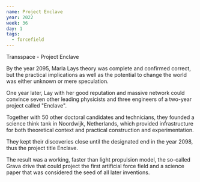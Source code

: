 ```yaml
---
name: Project Enclave
year: 2022
week: 36
day: 1
tags:
  - forcefield
---
```


Transspace - Project Enclave

By the year 2095, Marla Lays theory was complete and confirmed correct, but the
practical implications as well as the potential to change the world was either
unknown or mere speculation.

One year later, Lay with her good reputation and massive network could convince
seven other leading physicists and three engineers of a two-year project called
"Enclave".

Together with 50 other doctoral candidates and technicians, they founded a
science think tank in Noordwijk, Netherlands, which provided infrastructure for
both theoretical context and practical construction and experimentation.

They kept their discoveries close until the designated end in the year 2098,
thus the project title Enclave.

The result was a working, faster than light propulsion model, the so-called
Grava drive that could project the first artificial force field and a science
paper that was considered the seed of all later inventions.
